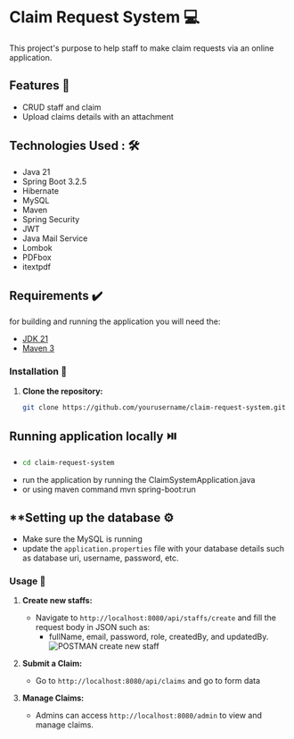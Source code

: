 # **Claim Request System** 💻
This project's purpose to help staff to make claim requests via an online application.

## **Features** 🌟
- CRUD staff and claim
- Upload claims details with an attachment

## Technologies Used : 🛠️
- Java 21
- Spring Boot 3.2.5
- Hibernate
- MySQL
- Maven
- Spring Security
- JWT
- Java Mail Service
- Lombok
- PDFbox
- itextpdf

## **Requirements** ✔️
for building and running the application you will need the:

- [JDK 21](https://www.oracle.com/my/java/technologies/downloads/#jdk21-windows)
- [Maven 3](https://maven.apache.org/download.cgi)

### Installation 🔽

1. **Clone the repository:**
   ```bash
   git clone https://github.com/yourusername/claim-request-system.git

## **Running application locally** ⏯️
- ``` bash
  cd claim-request-system
- run the application by running the ClaimSystemApplication.java
- or using maven command mvn spring-boot:run


## **Setting up the database ⚙️
- Make sure the MySQL is running
- update the `application.properties` file with your database details such as database uri, username, password, etc.

### Usage 📖

1. **Create new staffs:**
   - Navigate to `http://localhost:8080/api/staffs/create` and fill the request body in JSON such as:
     - fullName, email, password, role, createdBy, and updatedBy.
   ![POSTMAN create new staff](https://github.com/user-attachments/assets/d6cf2ca6-f6e8-4414-87d4-60c4f95d5416)


2. **Submit a Claim:**
   - Go to `http://localhost:8080/api/claims` and go to form data 

3. **Manage Claims:**
   - Admins can access `http://localhost:8080/admin` to view and manage claims.
